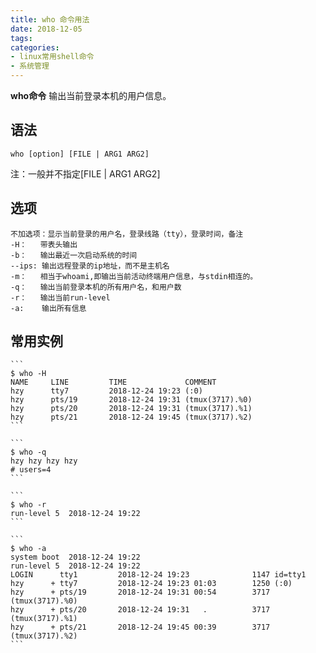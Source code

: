 ```yaml
---
title: who 命令用法
date: 2018-12-05
tags:
categories: 
- linux常用shell命令
- 系统管理
---
```

**who命令** 输出当前登录本机的用户信息。
<!-- more --> 

语法
----
    who [option] [FILE | ARG1 ARG2]
注：一般并不指定[FILE | ARG1 ARG2]

选项
----
    不加选项：显示当前登录的用户名，登录线路（tty），登录时间，备注
    -H：   带表头输出
    -b：   输出最近一次启动系统的时间
    --ips: 输出远程登录的ip地址，而不是主机名
    -m：   相当于whoami,即输出当前活动终端用户信息，与stdin相连的。
    -q：   输出当前登录本机的所有用户名，和用户数
    -r：   输出当前run-level
    -a:    输出所有信息

常用实例
----

    ```
    $ who -H
    NAME     LINE         TIME             COMMENT
    hzy      tty7         2018-12-24 19:23 (:0)
    hzy      pts/19       2018-12-24 19:31 (tmux(3717).%0)
    hzy      pts/20       2018-12-24 19:31 (tmux(3717).%1)
    hzy      pts/21       2018-12-24 19:45 (tmux(3717).%2)
    ```

    ```
    $ who -q
    hzy hzy hzy hzy
    # users=4
    ```

    ```
    $ who -r
    run-level 5  2018-12-24 19:22
    ```

    ```
    $ who -a
    system boot  2018-12-24 19:22
    run-level 5  2018-12-24 19:22
    LOGIN      tty1         2018-12-24 19:23              1147 id=tty1
    hzy      + tty7         2018-12-24 19:23 01:03        1250 (:0)
    hzy      + pts/19       2018-12-24 19:31 00:54        3717 (tmux(3717).%0)
    hzy      + pts/20       2018-12-24 19:31   .          3717 (tmux(3717).%1)
    hzy      + pts/21       2018-12-24 19:45 00:39        3717 (tmux(3717).%2)
    ```
